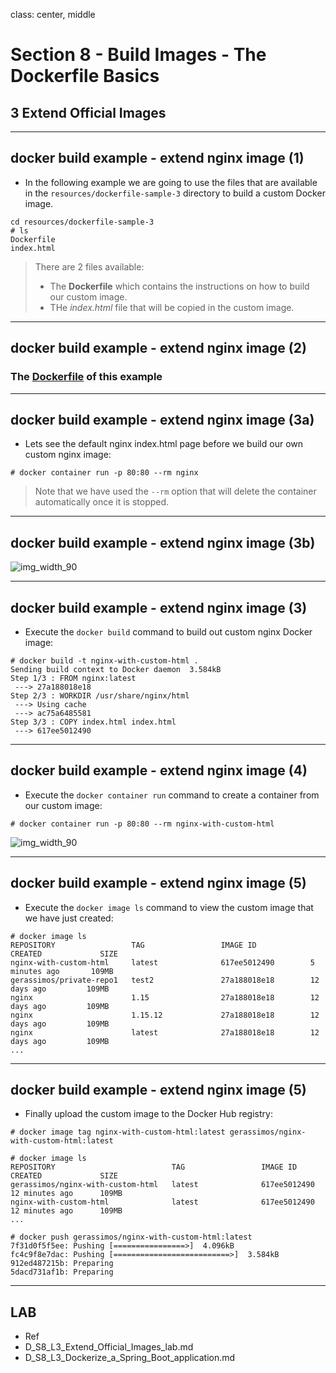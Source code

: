 class: center, middle
# Section 8 - Build Images - The Dockerfile Basics
## 3 Extend Official Images
---

## docker build example - extend nginx image (1)
- In the following example we are going to use the files that are available in the `resources/dockerfile-sample-3` directory to build a custom Docker image.
 
```terminal
cd resources/dockerfile-sample-3
# ls 
Dockerfile 
index.html
```
> There are 2 files available:
>  - The **Dockerfile** which contains the instructions on how to build our custom image.
>  - THe *index.html* file that will be copied in the custom image.

---

## docker build example - extend nginx image (2)
### The [Dockerfile](../resources/dockerfile-sample-3/Dockerfile) of this example

---

## docker build example - extend nginx image (3a)
 - Lets see the default nginx index.html page before we  build our own custom nginx image: 
```terminal
# docker container run -p 80:80 --rm nginx
```
> Note that we have used the `--rm` option that will delete the container automatically once it is stopped.

---

## docker build example - extend nginx image (3b)
![img_width_90](images/D_S8_L3_nginx_default_html.jpg)

---

## docker build example - extend nginx image (3)
 - Execute the `docker build` command to build out custom nginx Docker image:
```terminal
# docker build -t nginx-with-custom-html .
Sending build context to Docker daemon  3.584kB
Step 1/3 : FROM nginx:latest
 ---> 27a188018e18
Step 2/3 : WORKDIR /usr/share/nginx/html
 ---> Using cache
 ---> ac75a6485581
Step 3/3 : COPY index.html index.html
 ---> 617ee5012490
```

---

## docker build example - extend nginx image (4)
 - Execute the `docker container run` command to create a container from our custom image:
```terminal
# docker container run -p 80:80 --rm nginx-with-custom-html
```
![img_width_90](images/D_S8_L3_nginx_custom_html.jpg)

---

## docker build example - extend nginx image (5)
- Execute the `docker image ls` command to view the custom image that we have just created:
```terminal
# docker image ls
REPOSITORY                 TAG                 IMAGE ID            CREATED             SIZE
nginx-with-custom-html     latest              617ee5012490        5 minutes ago       109MB
gerassimos/private-repo1   test2               27a188018e18        12 days ago         109MB
nginx                      1.15                27a188018e18        12 days ago         109MB
nginx                      1.15.12             27a188018e18        12 days ago         109MB
nginx                      latest              27a188018e18        12 days ago         109MB
...
```

---

## docker build example - extend nginx image (5)
 - Finally upload the custom image to the Docker Hub registry:  
 
```terminal
# docker image tag nginx-with-custom-html:latest gerassimos/nginx-with-custom-html:latest

# docker image ls
REPOSITORY                          TAG                 IMAGE ID            CREATED             SIZE
gerassimos/nginx-with-custom-html   latest              617ee5012490        12 minutes ago      109MB
nginx-with-custom-html              latest              617ee5012490        12 minutes ago      109MB
...

# docker push gerassimos/nginx-with-custom-html:latest
7f31d0f5f5ee: Pushing [================>]  4.096kB
fc4c9f8e7dac: Pushing [==========================>]  3.584kB
912ed487215b: Preparing
5dacd731af1b: Preparing
```

---

## LAB
 - Ref
 - D_S8_L3_Extend_Official_Images_lab.md
 - D_S8_L3_Dockerize_a_Spring_Boot_application.md
